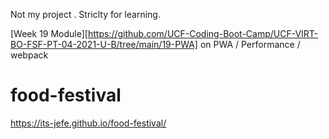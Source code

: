 Not my project . Striclty for learning.

[Week 19 Module][https://github.com/UCF-Coding-Boot-Camp/UCF-VIRT-BO-FSF-PT-04-2021-U-B/tree/main/19-PWA]
on PWA / Performance / webpack

# food-festival

https://its-jefe.github.io/food-festival/
